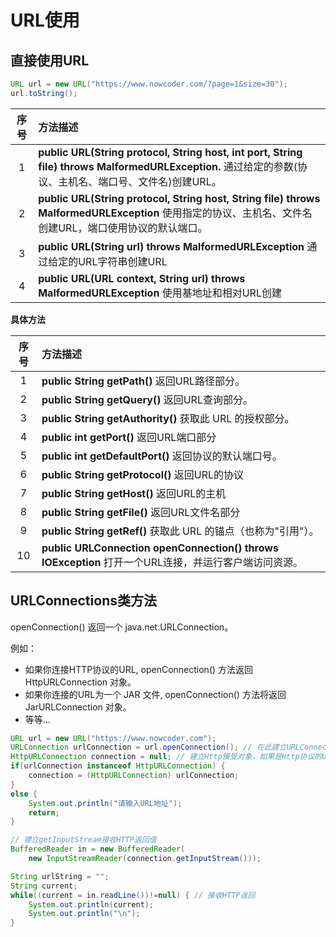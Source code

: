 # URL使用

## 直接使用URL

```java
URL url = new URL("https://www.nowcoder.com/?page=1&size=30");
url.toString();
```

| 序号 | 方法描述                                                     |
| :--: | :----------------------------------------------------------- |
|  1   | **public URL(String protocol, String host, int port, String file) throws MalformedURLException.** 通过给定的参数(协议、主机名、端口号、文件名)创建URL。 |
|  2   | **public URL(String protocol, String host, String file) throws MalformedURLException** 使用指定的协议、主机名、文件名创建URL，端口使用协议的默认端口。 |
|  3   | **public URL(String url) throws MalformedURLException** 通过给定的URL字符串创建URL |
|  4   | **public URL(URL context, String url) throws MalformedURLException** 使用基地址和相对URL创建 |

**具体方法**

| 序号 | 方法描述                                                     |
| :--: | :----------------------------------------------------------- |
|  1   | **public String getPath()** 返回URL路径部分。                |
|  2   | **public String getQuery()** 返回URL查询部分。               |
|  3   | **public String getAuthority()** 获取此 URL 的授权部分。     |
|  4   | **public int getPort()** 返回URL端口部分                     |
|  5   | **public int getDefaultPort()** 返回协议的默认端口号。       |
|  6   | **public String getProtocol()** 返回URL的协议                |
|  7   | **public String getHost()** 返回URL的主机                    |
|  8   | **public String getFile()** 返回URL文件名部分                |
|  9   | **public String getRef()** 获取此 URL 的锚点（也称为"引用"）。 |
|  10  | **public URLConnection openConnection() throws IOException** 打开一个URL连接，并运行客户端访问资源。 |

## URLConnections类方法

openConnection() 返回一个 java.net.URLConnection。

例如：

- 如果你连接HTTP协议的URL, openConnection() 方法返回 HttpURLConnection 对象。
- 如果你连接的URL为一个 JAR 文件, openConnection() 方法将返回 JarURLConnection 对象。
- 等等...

```java
URL url = new URL("https://www.nowcoder.com");
URLConnection urlConnection = url.openConnection(); // 在此建立URLConnection
HttpURLConnection connection = null; // 建立Http接受对象，如果是Http协议的URL则赋值
if(urlConnection instanceof HttpURLConnection) {
    connection = (HttpURLConnection) urlConnection;
}
else {
    System.out.println("请输入URL地址");
    return;
}

// 建立getInputStream接收HTTP返回值
BufferedReader in = new BufferedReader(
    new InputStreamReader(connection.getInputStream())); 

String urlString = "";
String current;
while((current = in.readLine())!=null) { // 接收HTTP返回
    System.out.println(current);
    System.out.println("\n");
}
```

